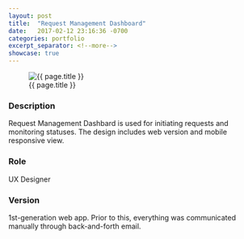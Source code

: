 ```yaml
---
layout: post
title:  "Request Management Dashboard"
date:   2017-02-12 23:16:36 -0700
categories: portfolio
excerpt_separator: <!--more-->
showcase: true
---
```


<!--more-->

<figure>
  <img src="{{ site.url }}/assets/posts/{{ page.date | date: "%Y-%m-%d" }}-{{ page.title | slugify }}/mta.jpg" alt="{{ page.title }}">
  <figcaption>{{ page.title }}</figcaption>
</figure>

### Description

Request Management Dashbard is used for initiating requests and monitoring statuses. The design includes web version and mobile responsive view.

### Role

UX Designer

### Version

1st-generation web app. Prior to this, everything was communicated manually through back-and-forth email.
